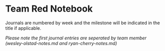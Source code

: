 # Team Red Notebook

Journals are numbered by week and the milestone will be indicated in the title if applicable.

_Please note the first journal entries are seperated by team member (wesley-olstad-notes.md and ryan-cherry-notes.md)_
